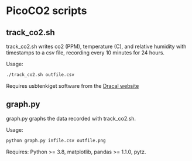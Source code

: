 # PicoCO2 scripts

## track\_co2.sh
track\_co2.sh writes co2 (PPM), temperature (C), and relative humidity with
timestamps to a csv file, recording every 10 minutes for 24 hours. 

Usage:
```bash
./track_co2.sh outfile.csv
```

Requires usbtenkiget software from the
[Dracal website](https://www.dracal.com/store/support/downloads/index.php)

## graph.py
graph.py graphs the data recorded with track\_co2.sh.

Usage:
```bash
python graph.py infile.csv outfile.png
```

Requires: Python >= 3.8, matplotlib, pandas >= 1.1.0, pytz.
